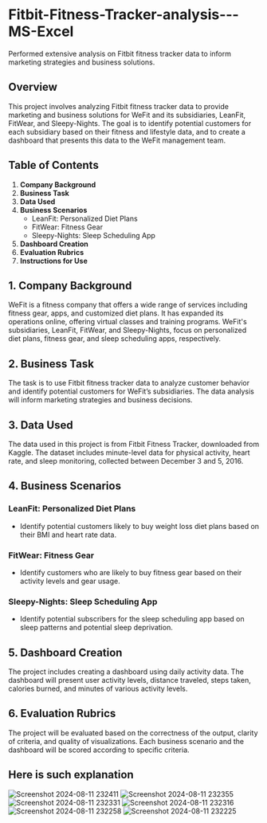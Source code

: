 # Fitbit-Fitness-Tracker-analysis---MS-Excel
Performed extensive analysis on Fitbit fitness tracker data to inform marketing strategies and  business solutions.

## Overview

This project involves analyzing Fitbit fitness tracker data to provide marketing and business solutions for WeFit and its subsidiaries, LeanFit, FitWear, and Sleepy-Nights. The goal is to identify potential customers for each subsidiary based on their fitness and lifestyle data, and to create a dashboard that presents this data to the WeFit management team.

## Table of Contents

1. **Company Background**
2. **Business Task**
3. **Data Used**
4. **Business Scenarios**
   - LeanFit: Personalized Diet Plans
   - FitWear: Fitness Gear
   - Sleepy-Nights: Sleep Scheduling App
5. **Dashboard Creation**
6. **Evaluation Rubrics**
7. **Instructions for Use**

## 1. Company Background

WeFit is a fitness company that offers a wide range of services including fitness gear, apps, and customized diet plans. It has expanded its operations online, offering virtual classes and training programs. WeFit's subsidiaries, LeanFit, FitWear, and Sleepy-Nights, focus on personalized diet plans, fitness gear, and sleep scheduling apps, respectively.

## 2. Business Task

The task is to use Fitbit fitness tracker data to analyze customer behavior and identify potential customers for WeFit’s subsidiaries. The data analysis will inform marketing strategies and business decisions.

## 3. Data Used

The data used in this project is from Fitbit Fitness Tracker, downloaded from Kaggle. The dataset includes minute-level data for physical activity, heart rate, and sleep monitoring, collected between December 3 and 5, 2016.

## 4. Business Scenarios

### LeanFit: Personalized Diet Plans
- Identify potential customers likely to buy weight loss diet plans based on their BMI and heart rate data.

### FitWear: Fitness Gear
- Identify customers who are likely to buy fitness gear based on their activity levels and gear usage.

### Sleepy-Nights: Sleep Scheduling App
- Identify potential subscribers for the sleep scheduling app based on sleep patterns and potential sleep deprivation.

## 5. Dashboard Creation

The project includes creating a dashboard using daily activity data. The dashboard will present user activity levels, distance traveled, steps taken, calories burned, and minutes of various activity levels.

## 6. Evaluation Rubrics

The project will be evaluated based on the correctness of the output, clarity of criteria, and quality of visualizations. Each business scenario and the dashboard will be scored according to specific criteria.

## Here is such explanation
![Screenshot 2024-08-11 232411](https://github.com/user-attachments/assets/aa3d4bea-832f-480d-912e-dd0e89e04f8d)
![Screenshot 2024-08-11 232355](https://github.com/user-attachments/assets/9aaf5d98-ab62-4b30-a96d-ec0994b553e7)
![Screenshot 2024-08-11 232331](https://github.com/user-attachments/assets/31565d97-6853-446b-b0f7-736fbb6e633d)
![Screenshot 2024-08-11 232316](https://github.com/user-attachments/assets/b26430c0-0910-4c5a-9859-76f1f8a650b7)
![Screenshot 2024-08-11 232258](https://github.com/user-attachments/assets/53e2c4b2-1ae7-45d1-a2b7-c90ea6384134)
![Screenshot 2024-08-11 232225](https://github.com/user-attachments/assets/7075e8cf-2a26-44ce-b2cf-3dfc753e2180)



